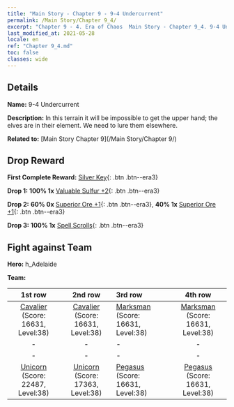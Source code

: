 ```yaml
---
title: "Main Story - Chapter 9 - 9-4 Undercurrent"
permalink: /Main Story/Chapter 9_4/
excerpt: "Chapter 9 - 4. Era of Chaos  Main Story - Chapter 9_4. 9-4 Undercurrent"
last_modified_at: 2021-05-28
locale: en
ref: "Chapter 9_4.md"
toc: false
classes: wide
---
```


## Details

 **Name:** 9-4 Undercurrent

 **Description:** In this terrain it will be impossible to get the upper hand; the elves are in their element. We need to lure them elsewhere.

 **Related to:** [Main Story Chapter 9](/Main Story/Chapter 9/)

## Drop Reward

 **First Complete Reward:** [Silver Key](/Items/con_693/){: .btn .btn--era3}

 **Drop 1:** **100% 1x** [Valuable Sulfur +2](/Items/mat_29/){: .btn .btn--era3}

 **Drop 2:** **60% 0x** [Superior Ore +1](/Items/mat_19/){: .btn .btn--era3}, **40% 1x** [Superior Ore +1](/Items/mat_19/){: .btn .btn--era3}

 **Drop 3:** **100% 1x** [Spell Scrolls](/Items/con_694/){: .btn .btn--era3}


## Fight against Team
 **Hero:** h_Adelaide

 **Team:**


  | 1st row | 2nd row | 3rd row | 4th row |
  |:----:|:----:|:----|:----:|
  | [Cavalier](/units/Cavalier/) (Score: 16631, Level:38)  | [Cavalier](/units/Cavalier/) (Score: 16631, Level:38)  | [Marksman](/units/Marksman/) (Score: 16631, Level:38)  | [Marksman](/units/Marksman/) (Score: 16631, Level:38)  |
  | - | - | - | - |
  | - | - | - | - |
  | [Unicorn](/units/Unicorn/) (Score: 22487, Level:38)  | [Unicorn](/units/Unicorn/) (Score: 17363, Level:38)  | [Pegasus](/units/Pegasus/) (Score: 16631, Level:38)  | [Pegasus](/units/Pegasus/) (Score: 16631, Level:38)  |


